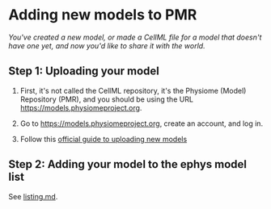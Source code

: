 # Adding new models to PMR

_You've created a new model, or made a CellML file for a model that doesn't have one yet, and now you'd like to share it with the world._

## Step 1: Uploading your model

1. First, it's not called the CellML repository, it's the Physiome (Model) Repository (PMR), and you should be using the URL https://models.physiomeproject.org.

2. Go to https://models.physiomeproject.org, create an account, and log in.

3. Follow this [official guide to uploading new models](https://aucklandphysiomerepository.readthedocs.io/en/latest/quickstart.html)

## Step 2: Adding your model to the ephys model list

See [listing.md](./listing.md).







